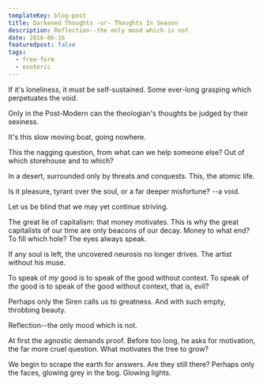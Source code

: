 ```yaml
---
templateKey: blog-post
title: Darkened Thoughts -or- Thoughts In Season
description: Reflection--the only mood which is not
date: 2016-06-16
featuredpost: false
tags:
  - free-form
  - esoteric
---
```


If it's loneliness, it must be self-sustained. Some ever-long grasping which perpetuates the void.

Only in the Post-Modern can the theologian's thoughts be judged by their sexiness.

It's this slow moving boat, going nowhere.

This the nagging question, from what can we help someone else? Out of which storehouse and to which?

In a desert, surrounded only by threats and conquests. This, the atomic life.

Is it pleasure, tyrant over the soul, or a far deeper misfortune? --a void.

Let us be blind that we may yet continue striving.

The great lie of capitalism: that money motivates. This is why the great capitalists of our time are only beacons of our decay. Money to what end? To fill which hole? The eyes always speak.

If any soul is left, the uncovered neurosis no longer drives. The artist without his muse.

To speak of *my* good is to speak of the good without context. To speak of *the* good is to speak of the good without context, that is, evil?

Perhaps only the Siren calls us to greatness. And with such empty, throbbing beauty.

Reflection--the only mood which is not.

At first the agnostic demands proof. Before too long, he asks for motivation, the far more cruel question. What motivates the tree to grow?

We begin to scrape the earth for answers. Are they still there? Perhaps only the faces, glowing grey in the bog. Glowing lights.

